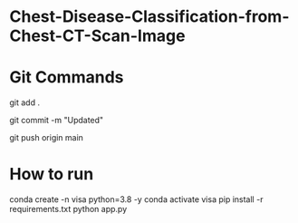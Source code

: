 # Chest-Disease-Classification-from-Chest-CT-Scan-Image

# Git Commands
git add .

git commit -m "Updated"

git push origin main

# How to run

conda create -n visa python=3.8 -y
conda activate visa
pip install -r requirements.txt
python app.py



